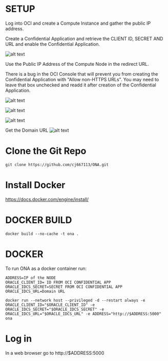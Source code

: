 # SETUP
Log into OCI and create a Compute Instance and gather the public IP address.

Create a Confidential Application and retrieve the CLIENT ID, SECRET AND URL and enable the Confidential Application.

![alt text](images/CA-PAGE-1.png "Page 1")

Use the Public IP Address of the Compute Node in the redirect URL.

There is a bug in the OCI Console that will prevent you from creating the Confidential Application with "Allow non-HTTPS URLs". You may need to leave that box unchecked and readd it after creation of the Confidential Application.

![alt text](images/CA-PAGE-2.png "Page 2")

![alt text](images/CA-PAGE-3.png "Page 3")

![alt text](images/CA-PAGE-4.png "Page 4")

Get the Domain URL
![alt text](images/IDCS-URL.png "Domain URL")

# Clone the Git Repo
    git clone https://github.com/cj667113/ONA.git

# Install Docker
https://docs.docker.com/engine/install/

# DOCKER BUILD
    docker build --no-cache -t ona .

# DOCKER
To run ONA as a docker container run:

    ADDRESS=IP of the NODE
    ORACLE_CLIENT_ID= ID FROM OCI CONFIDENTIAL APP
    ORACLE_IDCS_SECRET=SECRET FROM OCI CONFIDENTIAL APP
    ORACLE_IDCS_URL=Domain URL

    docker run --network host --privileged -d --restart always -e ORACLE_CLIENT_ID="$ORACLE_CLIENT_ID" -e ORACLE_IDCS_SECRET="$ORACLE_IDCS_SECRET" -e ORACLE_IDCS_URL="$ORACLE_IDCS_URL" -e ADDRESS="http://$ADDRESS:5000" ona

# Log in
In a web browser go to http://$ADDRESS:5000
